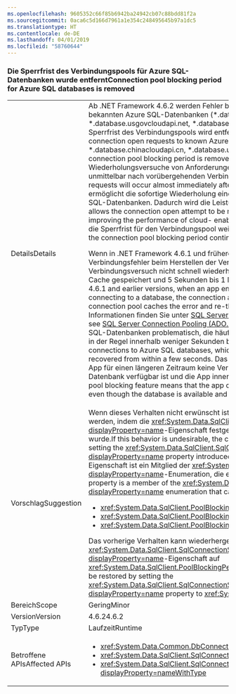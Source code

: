 ```yaml
---
ms.openlocfilehash: 9605352c66f85b6942ba24942cb07c88bdd81f2a
ms.sourcegitcommit: 0aca6c5d166d7961a1e354c248495645b97a1dc5
ms.translationtype: HT
ms.contentlocale: de-DE
ms.lasthandoff: 04/01/2019
ms.locfileid: "58760644"
---
```

### <a name="connection-pool-blocking-period-for-azure-sql-databases-is-removed"></a><span data-ttu-id="af5a3-101">Die Sperrfrist des Verbindungspools für Azure SQL-Datenbanken wurde entfernt</span><span class="sxs-lookup"><span data-stu-id="af5a3-101">Connection pool blocking period for Azure SQL databases is removed</span></span>

|   |   |
|---|---|
|<span data-ttu-id="af5a3-102">Details</span><span class="sxs-lookup"><span data-stu-id="af5a3-102">Details</span></span>|<span data-ttu-id="af5a3-103">Ab .NET Framework 4.6.2 werden Fehler bei Anforderungen zum Öffnen von Verbindungen mit bekannten Azure SQL-Datenbanken (\*.database.Windows.NET, \*.database.chinacloudapi.cn, \*.database.usgovcloudapi.net, \*.database.cloudapi.de) nicht zwischengespeichert, und die Sperrfrist des Verbindungspools wird entfernt.</span><span class="sxs-lookup"><span data-stu-id="af5a3-103">Starting with the .NET Framework 4.6.2, for connection open requests to known Azure SQL databases (\*.database.windows.net, \*.database.chinacloudapi.cn, \*.database.usgovcloudapi.net, \*.database.cloudapi.de), the connection pool blocking period is removed, and connection open errors are not cached.</span></span> <span data-ttu-id="af5a3-104">Wiederholungsversuche von Anforderungen zum Öffnen von Verbindungen erfolgen nahezu unmittelbar nach vorübergehenden Verbindungsfehlern.</span><span class="sxs-lookup"><span data-stu-id="af5a3-104">Attempts to retry connection open requests will occur almost immediately after transient connection errors.</span></span> <span data-ttu-id="af5a3-105">Diese Änderung ermöglicht die sofortige Wiederholung eines Versuchs zum Öffnen einer Verbindung mit Azure SQL-Datenbanken. Dadurch wird die Leistung von cloudfähigen Apps verbessert.</span><span class="sxs-lookup"><span data-stu-id="af5a3-105">This change allows the connection open attempt to be retried immediately for Azure SQL databases, thereby improving the performance of cloud- enabled apps.</span></span> <span data-ttu-id="af5a3-106">Für alle anderen Verbindungsversuche wird die Sperrfrist für den Verbindungspool weiterhin erzwungen.</span><span class="sxs-lookup"><span data-stu-id="af5a3-106">For all other connection attempts, the connection pool blocking period continues to be enforced.</span></span><p/><span data-ttu-id="af5a3-107">Wenn in .NET Framework 4.6.1 und früherer Versionen eine App einen vorübergehender Verbindungsfehler beim Herstellen der Verbindung mit der Datenbank erkennt, kann der Verbindungsversuch nicht schnell wiederholt werden, da der Fehler vom Verbindungspool im Cache gespeichert und 5 Sekunden bis 1 Minute erneut ausgelöst wird.</span><span class="sxs-lookup"><span data-stu-id="af5a3-107">In the .NET Framework 4.6.1 and earlier versions, when an app encounters a transient connection failure when connecting to a database, the connection attempt cannot be retried quickly, because the connection pool caches the error and re-throws it for 5 seconds to 1 minute.</span></span> <span data-ttu-id="af5a3-108">Weitere Informationen finden Sie unter [SQL Server-Verbindungspooling (ADO.NET)](~/docs/framework/data/adonet/sql-server-connection-pooling.md).</span><span class="sxs-lookup"><span data-stu-id="af5a3-108">For more information, see [SQL Server Connection Pooling (ADO.NET)](~/docs/framework/data/adonet/sql-server-connection-pooling.md).</span></span> <span data-ttu-id="af5a3-109">Dieses Verhalten ist für Verbindungen mit Azure SQL-Datenbanken problematisch, die häufig aufgrund vorübergehender Fehler fehlschlagen, die in der Regel innerhalb weniger Sekunden behoben sind.</span><span class="sxs-lookup"><span data-stu-id="af5a3-109">This behavior is problematic for connections to Azure SQL databases, which often fail with transient errors that are typically recovered from within a few seconds.</span></span> <span data-ttu-id="af5a3-110">Das Sperrfeature des Verbindungspools bedeutet, dass die App für einen längeren Zeitraum keine Verbindung mit der Datenbank herstellen kann, obwohl die Datenbank verfügbar ist und die App innerhalb weniger Sekunden rendern muss.</span><span class="sxs-lookup"><span data-stu-id="af5a3-110">The connection pool blocking feature means that the app cannot connect to the database for an extensive period, even though the database is available and the app needs to render within a few seconds.</span></span>|
|<span data-ttu-id="af5a3-111">Vorschlag</span><span class="sxs-lookup"><span data-stu-id="af5a3-111">Suggestion</span></span>|<span data-ttu-id="af5a3-112">Wenn dieses Verhalten nicht erwünscht ist, kann die Sperrfrist des Verbindungspools konfiguriert werden, indem die <xref:System.Data.SqlClient.SqlConnectionStringBuilder.PoolBlockingPeriod?displayProperty=name>-Eigenschaft festgelegt wird, die in .NET Framework 4.6.2 eingeführt wurde.</span><span class="sxs-lookup"><span data-stu-id="af5a3-112">If this behavior is undesirable, the connection pool blocking period can be configured by setting the <xref:System.Data.SqlClient.SqlConnectionStringBuilder.PoolBlockingPeriod?displayProperty=name> property introduced in the .NET Framework 4.6.2.</span></span> <span data-ttu-id="af5a3-113">Der Wert der Eigenschaft ist ein Mitglied der <xref:System.Data.SqlClient.PoolBlockingPeriod?displayProperty=name>-Enumeration, die einen von drei Werten annehmen kann:</span><span class="sxs-lookup"><span data-stu-id="af5a3-113">The value of the property is a member of the <xref:System.Data.SqlClient.PoolBlockingPeriod?displayProperty=name> enumeration that can take either of three values:</span></span><ul><li><xref:System.Data.SqlClient.PoolBlockingPeriod.AlwaysBlock></li><li><xref:System.Data.SqlClient.PoolBlockingPeriod.Auto></li><li><xref:System.Data.SqlClient.PoolBlockingPeriod.NeverBlock></li></ul><span data-ttu-id="af5a3-114">Das vorherige Verhalten kann wiederhergestellt werden, indem Sie die <xref:System.Data.SqlClient.SqlConnectionStringBuilder.PoolBlockingPeriod?displayProperty=name>-Eigenschaft auf <xref:System.Data.SqlClient.PoolBlockingPeriod.AlwaysBlock> festlegen.</span><span class="sxs-lookup"><span data-stu-id="af5a3-114">The previous behavior can be restored by setting the <xref:System.Data.SqlClient.SqlConnectionStringBuilder.PoolBlockingPeriod?displayProperty=name> property to <xref:System.Data.SqlClient.PoolBlockingPeriod.AlwaysBlock>.</span></span>|
|<span data-ttu-id="af5a3-115">Bereich</span><span class="sxs-lookup"><span data-stu-id="af5a3-115">Scope</span></span>|<span data-ttu-id="af5a3-116">Gering</span><span class="sxs-lookup"><span data-stu-id="af5a3-116">Minor</span></span>|
|<span data-ttu-id="af5a3-117">Version</span><span class="sxs-lookup"><span data-stu-id="af5a3-117">Version</span></span>|<span data-ttu-id="af5a3-118">4.6.2</span><span class="sxs-lookup"><span data-stu-id="af5a3-118">4.6.2</span></span>|
|<span data-ttu-id="af5a3-119">Typ</span><span class="sxs-lookup"><span data-stu-id="af5a3-119">Type</span></span>|<span data-ttu-id="af5a3-120">Laufzeit</span><span class="sxs-lookup"><span data-stu-id="af5a3-120">Runtime</span></span>|
|<span data-ttu-id="af5a3-121">Betroffene APIs</span><span class="sxs-lookup"><span data-stu-id="af5a3-121">Affected APIs</span></span>|<ul><li><xref:System.Data.Common.DbConnection.OpenAsync?displayProperty=nameWithType></li><li><xref:System.Data.SqlClient.SqlConnection.Open?displayProperty=nameWithType></li><li><xref:System.Data.SqlClient.SqlConnection.OpenAsync(System.Threading.CancellationToken)?displayProperty=nameWithType></li></ul>|

